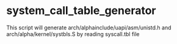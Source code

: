 # system_call_table_generator

This script will generate arch/alphainclude/uapi/asm/unistd.h 
and arch/alpha/kernel/systbls.S by reading syscall.tbl file
